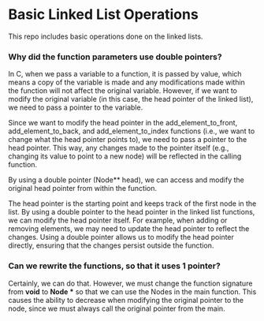 # Basic Linked List Operations
This repo includes basic operations done on the linked lists.

### Why did the function parameters use double pointers?
In C, when we pass a variable to a function, it is passed by value, which means a copy of the variable is made and any modifications made within the function will not affect the original variable. However, if we want to modify the original variable (in this case, the head pointer of the linked list), we need to pass a pointer to the variable.

Since we want to modify the head pointer in the add_element_to_front, add_element_to_back, and add_element_to_index functions (i.e., we want to change what the head pointer points to), we need to pass a pointer to the head pointer. This way, any changes made to the pointer itself (e.g., changing its value to point to a new node) will be reflected in the calling function.

By using a double pointer (Node** head), we can access and modify the original head pointer from within the function.

The head pointer is the starting point and keeps track of the first node in the list. By using a double pointer to the head pointer in the linked list functions, we can modify the head pointer itself. For example, when adding or removing elements, we may need to update the head pointer to reflect the changes. Using a double pointer allows us to modify the head pointer directly, ensuring that the changes persist outside the function.

### Can we rewrite the functions, so that it uses 1 pointer?
Certainly, we can do that. However, we must change the function signature from **void** to **Node \*** so that we can use the Nodes in the main function. This causes the ability to decrease when modifying the original pointer to the node, since we must always call the original pointer from the main.
